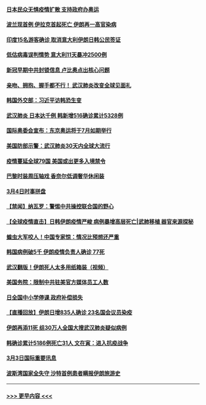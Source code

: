 #### [日本民众无惧疫情扩散 支持政府办奥运](../pages/prog202/a102791580.md?t=03042102) 
#### [波兰现首例 伊拉克首起死亡 伊朗再一高官染病](../pages/prog202/a102791525.md?t=03042102) 
#### [印度15名游客确诊 取消意大利伊朗日韩公民签证](../pages/prog202/a102791475.md?t=03042102) 
#### [低估病毒误判情势 意大利11天暴冲2500例](../pages/prog202/a102791348.md?t=03042102) 
#### [新冠早期中共封锁信息 卢比奥点出核心问题](../pages/prog202/a102791383.md?t=03042102) 
#### [亲吻、拥抱、握手都不行！ 武汉肺炎改变全球见面礼](../pages/prog202/a102791314.md?t=03042102) 
#### [韩国外交部：习近平访韩恐生变](../pages/prog202/a102791303.md?t=03042102) 
#### [武汉肺炎 日本达千例 韩新增516确诊累计5328例](../pages/prog202/a102791290.md?t=03042102) 
#### [国际奥委会宣布：东京奥运将于7月如期举行](../pages/prog202/a102791284.md?t=03042102) 
#### [美国防部示警：武汉肺炎30天内全球大流行](../pages/prog202/a102791222.md?t=03042102) 
#### [疫情蔓延全球79国 美国或出更多入境禁令](../pages/prog202/a102791179.md?t=03042102) 
#### [巴黎时装周压轴戏  香奈尔低调奢华休闲装](../pages/prog202/a102791146.md?t=03042102) 
#### [3月4日时事拼盘](../pages/prog202/a102791082.md?t=03042102) 
#### [【禁闻】纳瓦罗：警惕中共操控联合国的野心](../pages/prog202/a102791040.md?t=03042102) 
#### [【全球疫情直击】日韩伊朗疫情严峻 病例暴增高层死亡|武肺移植 器官来源探秘](../pages/prog202/a102791016.md?t=03042102) 
#### [蝗虫大军咬人！中国专家惊：情况比预想还严重](../pages/prog202/a102790691.md?t=03042102) 
#### [韩国病例破5千 伊朗疫情负责人确诊 77死](../pages/prog202/a102790954.md?t=03042102) 
#### [武汉翻版！伊朗死人太多用纸箱装（视频）](../pages/prog202/a102790888.md?t=03042102) 
#### [美国务院：限制中共驻美官方媒体员工人数](../pages/prog202/a102790926.md?t=03042102) 
#### [日全国中小学停课 政府补偿损失](../pages/prog202/a102790884.md?t=03042102) 
#### [【直播回放】伊朗日增835人确诊 23名国会议员染疫](../pages/prog202/a102789798.md?t=03042102) 
#### [伊朗再添11死 组30万人全国大搜武汉肺炎疑似病例](../pages/prog202/a102790794.md?t=03042102) 
#### [韩确诊累计5186例死亡31人 文在寅：进入抗疫战争](../pages/prog202/a102790745.md?t=03042102) 
#### [3月3日国际重要讯息](../pages/prog202/a102790710.md?t=03042102) 
#### [波斯湾国家全失守 沙特首例患者瞒报伊朗旅游史](../pages/prog202/a102790650.md?t=03042102) 

----
#### [ >>> 更早内容 <<< ](../indexes/prog202-earlier.md)
